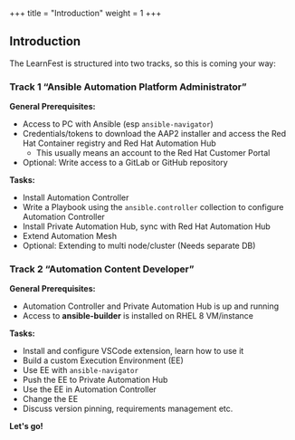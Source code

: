 +++
title = "Introduction"
weight = 1
+++

## Introduction

The LearnFest is structured into two tracks, so this is coming your way:

### Track 1 “Ansible Automation Platform Administrator”

**General Prerequisites:**
* Access to PC with Ansible (esp `ansible-navigator`)
* Credentials/tokens to download the AAP2 installer and access the Red Hat Container registry and Red Hat Automation Hub
  * This usually means an account to the Red Hat Customer Portal 
* Optional: Write access to a GitLab or GitHub repository

**Tasks:**
* Install Automation Controller 
* Write a Playbook using the `ansible.controller` collection to configure Automation Controller
* Install Private Automation Hub, sync with Red Hat Automation Hub
* Extend Automation Mesh
* Optional: Extending to multi node/cluster (Needs separate DB)


### Track 2 “Automation Content Developer”
**General Prerequisites:**
* Automation Controller and Private Automation Hub is up and running
* Access to **ansible-builder** is installed on RHEL 8 VM/instance

**Tasks:**
* Install and configure VSCode extension, learn how to use it
* Build a custom Execution Environment (EE)
* Use EE with `ansible-navigator`
* Push the EE to Private Automation Hub
* Use the EE in Automation Controller
* Change the EE
* Discuss version pinning, requirements management etc.

<!-- ## Track 3 “Advanced for Gurus”
* Automation Services Catalog
* SSO -->

**Let's go!**

